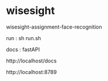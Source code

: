 # wisesight
wisesight-assignment-face-recognition


run : 
sh run.sh

docs : fastAPI

http://localhost/docs

http://localhost:8789
